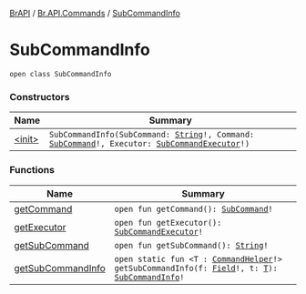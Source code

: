 [BrAPI](../../index.md) / [Br.API.Commands](../index.md) / [SubCommandInfo](./index.md)

# SubCommandInfo

`open class SubCommandInfo`

### Constructors

| Name | Summary |
|---|---|
| [&lt;init&gt;](-init-.md) | `SubCommandInfo(SubCommand: `[`String`](https://kotlinlang.org/api/latest/jvm/stdlib/kotlin/-string/index.html)`!, Command: `[`SubCommand`](../-sub-command/index.md)`!, Executor: `[`SubCommandExecutor`](../-sub-command-executor/index.md)`!)` |

### Functions

| Name | Summary |
|---|---|
| [getCommand](get-command.md) | `open fun getCommand(): `[`SubCommand`](../-sub-command/index.md)`!` |
| [getExecutor](get-executor.md) | `open fun getExecutor(): `[`SubCommandExecutor`](../-sub-command-executor/index.md)`!` |
| [getSubCommand](get-sub-command.md) | `open fun getSubCommand(): `[`String`](https://kotlinlang.org/api/latest/jvm/stdlib/kotlin/-string/index.html)`!` |
| [getSubCommandInfo](get-sub-command-info.md) | `open static fun <T : `[`CommandHelper`](../-command-helper/index.md)`!> getSubCommandInfo(f: `[`Field`](https://docs.oracle.com/javase/8/docs/api/java/lang/reflect/Field.html)`!, t: `[`T`](get-sub-command-info.md#T)`): `[`SubCommandInfo`](./index.md)`!` |
